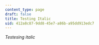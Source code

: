 ```yaml
---
content_type: page
draft: false
title: Testing Italic
uid: 412a8c87-9dd8-45e7-a86b-a95dd913edc7
---
```

*Testesing italic*